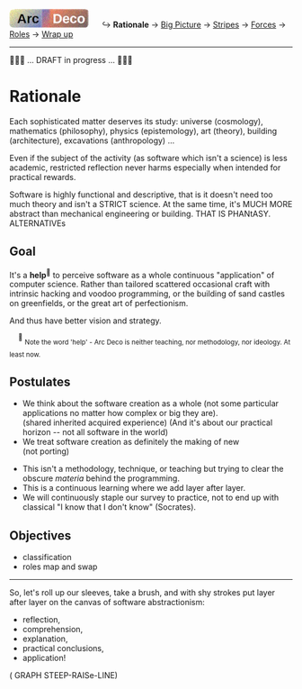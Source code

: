 [![Arc Deco.](../../../_rsc/_img/ArcDeco/ArcDeco-bar-h33px_rounded.jpg)](../README.md) &nbsp;&nbsp;&nbsp;&nbsp;&nbsp;↪️&nbsp;**Rationale** -> [Big Picture](2.ArcDeco-BigPict.md) -> [Stripes](3.ArcDeco-Stripes.md) -> [Forces](4.ArcDeco-Forces.md) -> [Roles](5.ArcDeco-Roles.md) -> [Wrap&nbsp;up](7.ArcDeco-WrapUp.md)

---

🚧🚧🚧 ... DRAFT in progress ... 🚧🚧🚧

# Rationale

Each sophisticated matter deserves its study: universe (cosmology), mathematics (philosophy), physics (epistemology), art (theory), building (architecture), excavations (anthropology) ... 

Even if the subject of the activity (as software which isn't a science) is less academic, restricted reflection never harms especially when intended for practical rewards.

Software is highly functional and descriptive, that is it doesn't need too much theory and isn't a STRICT science. At the same time, it's MUCH MORE abstract than mechanical engineering or building. THAT IS PHANtASY. ALTERNATIVEs

## Goal

It's a **help**<sup>🙋</sup> to perceive software as a whole continuous "application" of computer science. Rather than tailored scattered occasional craft with intrinsic hacking and voodoo programming, or the building of sand castles on greenfields, or the great art of perfectionism.

And thus have better vision and strategy.

&nbsp;&nbsp;&nbsp;&nbsp;<sup>🙋</sup> <sub>Note the word 'help' - Arc Deco is neither teaching, nor methodology, nor ideology. At least now.</sub>

## Postulates

+ We think about the software creation as a whole (not some particular applications no matter how complex or big they are).\
(shared inherited acquired experience) (And it's about our practical horizon -- not all software in the world)
+ We treat software creation as definitely the making of new\
(not porting)
* This isn't a methodology, technique, or teaching but trying to clear the obscure _materia_ behind the programming.
* This is a continuous learning where we add layer after layer.
* We will continuously staple our survey to practice, not to end up with classical "I know that I don't know" (Socrates).

## Objectives

+ classification
+ roles map and swap

---

So, let's roll up our sleeves, take a brush, and with shy strokes put layer after layer on the canvas of software abstractionism:

+ reflection,
+ comprehension,
+ explanation,
+ practical conclusions,
+ application!

( GRAPH STEEP-RAISe-LINE)

